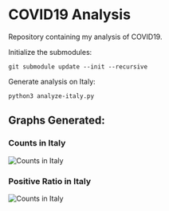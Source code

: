 COVID19 Analysis
================

Repository containing my analysis of COVID19.

Initialize the submodules:

```
git submodule update --init --recursive
```

Generate analysis on Italy:

```
python3 analyze-italy.py
```

## Graphs Generated:

### Counts in Italy
![Counts in Italy](/graphs/counts-20200326.png)

### Positive Ratio in Italy
![Counts in Italy](/graphs/test-ratio-20200326.png)